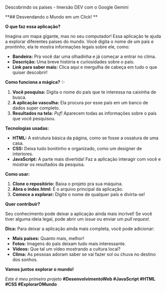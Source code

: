 Descobrindo os países - Imersão DEV com o Google Gemini

**## Desvendando o Mundo em um Click! **

**O que faz essa aplicação?**

Imagina um mapa gigante, mas no seu computador! Essa aplicação te ajuda a explorar diferentes países do mundo. Você digita o nome de um país e *prontinho*, ela te mostra informações legais sobre ele, como:

* **Bandeira:** Pra você dar uma olhadinha e já começar a entrar no clima.
* **Descrição:** Uma breve história e curiosidades sobre o país.
* **Link para saber mais:** Clica aqui e mergulha de cabeça em tudo o que quiser descobrir!

**Como funciona a mágica?** ✨

1. **Você pesquisa:** Digita o nome do país que te interessa na caixinha de busca.
2. **A aplicação vasculha:** Ela procura por esse país em um banco de dados super completo.
3. **Resultados na tela:**  *Puf!* Aparecem todas as informações sobre o país que você pesquisou.

**Tecnologias usadas:**

* **HTML:** A estrutura básica da página, como se fosse a ossatura de uma casa.
* **CSS:** Deixa tudo bonitinho e organizado, como um designer de interiores.
* **JavaScript:** A parte mais divertida! Faz a aplicação interagir com você e mostrar os resultados da pesquisa.

**Como usar:**

1. **Clone o repositório:** Baixa o projeto pra sua máquina.
2. **Abra o index.html:** É o arquivo principal da aplicação.
3. **Comece a explorar:** Digite o nome de qualquer país e divirta-se!

**Quer contribuir?**

Seu conhecimento pode deixar a aplicação ainda mais incrível! Se você tiver alguma ideia legal, pode abrir um *issue* ou enviar um *pull request*. 

**Dica:** Para deixar a aplicação ainda mais completa, você pode adicionar:

* **Mais países:** Quanto mais, melhor!
* **Fotos:** Imagens do país deixam tudo mais interessante.
* **Vídeos:** Que tal um vídeo mostrando a cultura local?
* **Clima:** As pessoas adoram saber se vai fazer sol ou chuva no destino dos sonhos.

**Vamos juntos explorar o mundo!** 


*Este é meu primeiro projeto*
**#DesenvolvimentoWeb #JavaScript #HTML #CSS #ExplorarOMundo**
